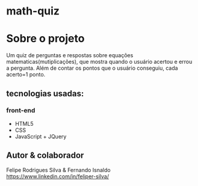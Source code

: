 # math-quiz

# Sobre o projeto
Um quiz de perguntas e respostas sobre equações matematicas(mutiplicações), que mostra quando o usuário acertou e errou a pergunta. Além de contar os pontos que o usuário conseguiu, cada acerto=1 ponto.



## tecnologias usadas:

### front-end
 - HTML5
 - CSS
 - JavaScript + JQuery






## Autor & colaborador
Felipe Rodrigues Silva & Fernando Isnaldo
https://www.linkedin.com/in/feliper-silva/
